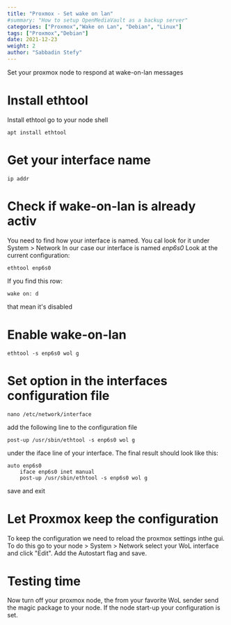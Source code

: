 ```yaml
---
title: "Proxmox - Set wake on lan"
#summary: "How to setup OpenMediaVault as a backup server"
categories: ["Proxmox","Wake on Lan", "Debian", "Linux"]
tags: ["Proxmox","Debian"]
date: 2021-12-23
weight: 2
author: "Sabbadin Stefy"
---
```


Set your proxmox node to respond at wake-on-lan messages


# Install ethtool

Install ethtool
go to your node shell

    apt install ethtool

# Get your interface name

    ip addr

# Check if wake-on-lan is already activ

You need to find how your interface is named. You cal look for it under System > Network
In our case our interface is named *enp6s0*
Look at the current configuration:

    ethtool enp6s0

If you find this row:

    wake on: d

that mean it's disabled

# Enable wake-on-lan

    ethtool -s enp6s0 wol g

# Set option in the interfaces configuration file

    nano /etc/network/interface

add the following line to the configuration file

    post-up /usr/sbin/ethtool -s enp6s0 wol g

under the iface line of your interface.
The final result should look like this:

    auto enp6s0
        iface enp6s0 inet manual
        post-up /usr/sbin/ethtool -s enp6s0 wol g

save and exit

# Let Proxmox keep the configuration

To keep the configuration we need to reload the proxmox settings inthe gui.
To do this go to your node > System > Network select your WoL interface and click "Edit".
Add the Autostart flag and save.

# Testing time

Now turn off your proxmox node, the from your favorite WoL sender send the magic package to your node. If the node start-up your configuration is set.
